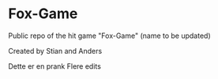 # Fox-Game

Public repo of the hit game "Fox-Game" (name to be updated)

Created by Stian and Anders 

Dette er en prank
Flere edits 